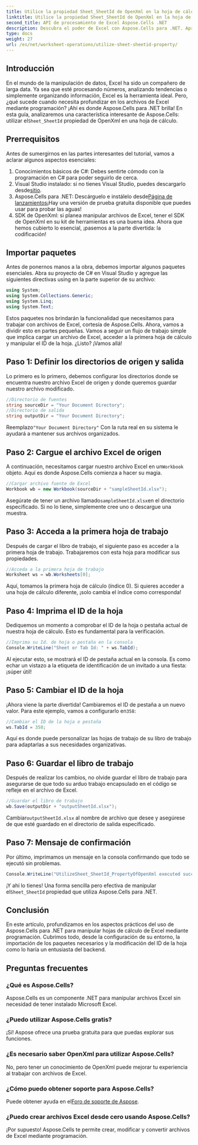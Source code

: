 ```yaml
---
title: Utilice la propiedad Sheet_SheetId de OpenXml en la hoja de cálculo
linktitle: Utilice la propiedad Sheet_SheetId de OpenXml en la hoja de cálculo
second_title: API de procesamiento de Excel Aspose.Cells .NET
description: Descubra el poder de Excel con Aspose.Cells para .NET. Aprenda a manipular los identificadores de hojas de manera eficaz con nuestra guía paso a paso.
type: docs
weight: 27
url: /es/net/worksheet-operations/utilize-sheet-sheetid-property/
---
```

## Introducción
En el mundo de la manipulación de datos, Excel ha sido un compañero de larga data. Ya sea que esté procesando números, analizando tendencias o simplemente organizando información, Excel es la herramienta ideal. Pero, ¿qué sucede cuando necesita profundizar en los archivos de Excel mediante programación? ¡Ahí es donde Aspose.Cells para .NET brilla! En esta guía, analizaremos una característica interesante de Aspose.Cells: utilizar el`Sheet_SheetId` propiedad de OpenXml en una hoja de cálculo.
## Prerrequisitos
Antes de sumergirnos en las partes interesantes del tutorial, vamos a aclarar algunos aspectos esenciales:
1. Conocimientos básicos de C#: Debes sentirte cómodo con la programación en C# para poder seguirlo de cerca.
2.  Visual Studio instalado: si no tienes Visual Studio, puedes descargarlo desde[sitio](https://visualstudio.microsoft.com/).
3.  Aspose.Cells para .NET: Descárguelo e instálelo desde[Página de lanzamientos](https://releases.aspose.com/cells/net/)¡Hay una versión de prueba gratuita disponible que puedes usar para probar las aguas!
4. SDK de OpenXml: si planea manipular archivos de Excel, tener el SDK de OpenXml en su kit de herramientas es una buena idea.
Ahora que hemos cubierto lo esencial, ¡pasemos a la parte divertida: la codificación!
## Importar paquetes
Antes de ponernos manos a la obra, debemos importar algunos paquetes esenciales. Abra su proyecto de C# en Visual Studio y agregue las siguientes directivas using en la parte superior de su archivo:
```csharp
using System;
using System.Collections.Generic;
using System.Linq;
using System.Text;
```
Estos paquetes nos brindarán la funcionalidad que necesitamos para trabajar con archivos de Excel, cortesía de Aspose.Cells.
Ahora, vamos a dividir esto en partes pequeñas. Vamos a seguir un flujo de trabajo simple que implica cargar un archivo de Excel, acceder a la primera hoja de cálculo y manipular el ID de la hoja. ¿Listo? ¡Vamos allá!
## Paso 1: Definir los directorios de origen y salida
Lo primero es lo primero, debemos configurar los directorios donde se encuentra nuestro archivo Excel de origen y donde queremos guardar nuestro archivo modificado.
```csharp
//Directorio de fuentes
string sourceDir = "Your Document Directory";
//Directorio de salida
string outputDir = "Your Document Directory";
```
 Reemplazo`"Your Document Directory"` Con la ruta real en su sistema le ayudará a mantener sus archivos organizados.
## Paso 2: Cargue el archivo Excel de origen
 A continuación, necesitamos cargar nuestro archivo Excel en un`Workbook` objeto. Aquí es donde Aspose.Cells comienza a hacer su magia.
```csharp
//Cargar archivo fuente de Excel
Workbook wb = new Workbook(sourceDir + "sampleSheetId.xlsx");
```
 Asegúrate de tener un archivo llamado`sampleSheetId.xlsx`en el directorio especificado. Si no lo tiene, simplemente cree uno o descargue una muestra.
## Paso 3: Acceda a la primera hoja de trabajo
Después de cargar el libro de trabajo, el siguiente paso es acceder a la primera hoja de trabajo. Trabajaremos con esta hoja para modificar sus propiedades.
```csharp
//Acceda a la primera hoja de trabajo
Worksheet ws = wb.Worksheets[0];
```
Aquí, tomamos la primera hoja de cálculo (índice 0). Si quieres acceder a una hoja de cálculo diferente, ¡solo cambia el índice como corresponda!
## Paso 4: Imprima el ID de la hoja
Dediquemos un momento a comprobar el ID de la hoja o pestaña actual de nuestra hoja de cálculo. Esto es fundamental para la verificación.
```csharp
//Imprima su Id. de hoja o pestaña en la consola
Console.WriteLine("Sheet or Tab Id: " + ws.TabId);
```
Al ejecutar esto, se mostrará el ID de pestaña actual en la consola. Es como echar un vistazo a la etiqueta de identificación de un invitado a una fiesta: ¡súper útil!
## Paso 5: Cambiar el ID de la hoja
 ¡Ahora viene la parte divertida! Cambiaremos el ID de pestaña a un nuevo valor. Para este ejemplo, vamos a configurarlo en`358`:
```csharp
//Cambiar el ID de la hoja o pestaña
ws.TabId = 358;
```
Aquí es donde puede personalizar las hojas de trabajo de su libro de trabajo para adaptarlas a sus necesidades organizativas.
## Paso 6: Guardar el libro de trabajo
Después de realizar los cambios, no olvide guardar el libro de trabajo para asegurarse de que todo su arduo trabajo encapsulado en el código se refleje en el archivo de Excel.
```csharp
//Guardar el libro de trabajo
wb.Save(outputDir + "outputSheetId.xlsx");
```
 Cambiar`outputSheetId.xlsx` al nombre de archivo que desee y asegúrese de que esté guardado en el directorio de salida especificado.
## Paso 7: Mensaje de confirmación
Por último, imprimamos un mensaje en la consola confirmando que todo se ejecutó sin problemas.
```csharp
Console.WriteLine("UtilizeSheet_SheetId_PropertyOfOpenXml executed successfully.\r\n");
```
 ¡Y ahí lo tienes! Una forma sencilla pero efectiva de manipular el`Sheet_SheetId` propiedad que utiliza Aspose.Cells para .NET.
## Conclusión
En este artículo, profundizamos en los aspectos prácticos del uso de Aspose.Cells para .NET para manipular hojas de cálculo de Excel mediante programación. Cubrimos todo, desde la configuración de su entorno, la importación de los paquetes necesarios y la modificación del ID de la hoja como lo haría un entusiasta del backend. 
## Preguntas frecuentes
### ¿Qué es Aspose.Cells?
Aspose.Cells es un componente .NET para manipular archivos Excel sin necesidad de tener instalado Microsoft Excel.
### ¿Puedo utilizar Aspose.Cells gratis?
¡Sí! Aspose ofrece una prueba gratuita para que puedas explorar sus funciones.
### ¿Es necesario saber OpenXml para utilizar Aspose.Cells?
No, pero tener un conocimiento de OpenXml puede mejorar tu experiencia al trabajar con archivos de Excel.
### ¿Cómo puedo obtener soporte para Aspose.Cells?
 Puede obtener ayuda en el[Foro de soporte de Aspose](https://forum.aspose.com/c/cells/9).
### ¿Puedo crear archivos Excel desde cero usando Aspose.Cells?
¡Por supuesto! Aspose.Cells te permite crear, modificar y convertir archivos de Excel mediante programación.
